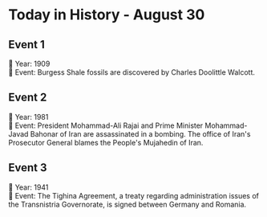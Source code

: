 # Today in History - August 30

## Event 1
📅 Year: 1909  
📝 Event: Burgess Shale fossils are discovered by Charles Doolittle Walcott.

## Event 2
📅 Year: 1981  
📝 Event: President Mohammad-Ali Rajai and Prime Minister Mohammad-Javad Bahonar of Iran are assassinated in a bombing. The office of Iran's Prosecutor General blames the People's Mujahedin of Iran.

## Event 3
📅 Year: 1941  
📝 Event: The Tighina Agreement, a treaty regarding administration issues of the Transnistria Governorate, is signed between Germany and Romania.

